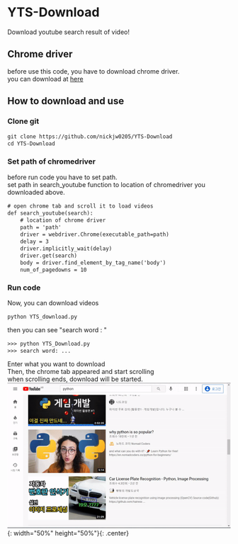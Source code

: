 # YTS-Download
 Download youtube search result of video!

 ## Chrome driver

 before use this code, you have to download chrome driver.
 <br>
 you can download at [here](https://chromedriver.chromium.org/downloads)

 ## How to download and use
 ### Clone git
 ```shell
 git clone https://github.com/nickjw0205/YTS-Download
 cd YTS-Download
 ```

 ### Set path of chromedriver
 before run code you have to set path.<br>
 set path in search_youtube function to location of chromedriver you downloaded above.

 ```{.python}
 # open chrome tab and scroll it to load videos
 def search_youtube(search):
     # location of chrome driver
     path = 'path'
     driver = webdriver.Chrome(executable_path=path)
     delay = 3
     driver.implicitly_wait(delay)
     driver.get(search)
     body = driver.find_element_by_tag_name('body')
     num_of_pagedowns = 10
 ```

### Run code
Now, you can download videos
```shell
python YTS_download.py
```
then you can see "search word : "
```shell
>>> python YTS_Download.py
>>> search word: ...
```
Enter what you want to download<br>
Then, the chrome tab appeared and start scrolling<br>
when scrolling ends, download will be started.
![](https://github.com/nickjw0205/YTS-Download/blob/main/result.gif){: width="50%" height="50%"}{: .center}
